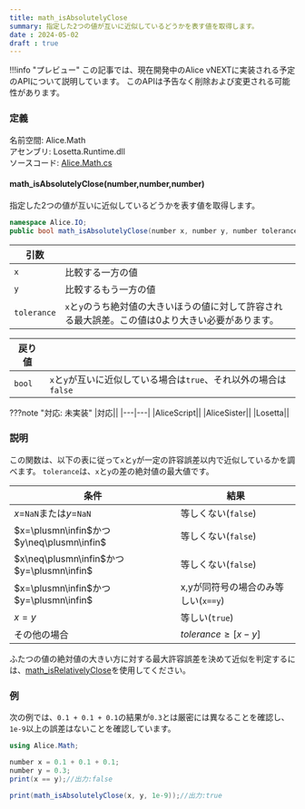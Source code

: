 ```yaml
---
title: math_isAbsolutelyClose
summary: 指定した2つの値が互いに近似しているどうかを表す値を取得します。
date : 2024-05-02
draft : true
---
```


!!!info "プレビュー"
    この記事では、現在開発中のAlice vNEXTに実装される予定のAPIについて説明しています。
    このAPIは予告なく削除および変更される可能性があります。

### 定義
名前空間: Alice.Math<br/>
アセンブリ: Losetta.Runtime.dll<br/>
ソースコード: [Alice.Math.cs](https://github.com/WSOFT-Project/Losetta/blob/master/Losetta.Runtime/Alice.Math.cs)

#### math_isAbsolutelyClose(number,number,number)

指定した2つの値が互いに近似しているどうかを表す値を取得します。

```cs title="AliceScript"
namespace Alice.IO;
public bool math_isAbsolutelyClose(number x, number y, number tolerance) requires(tolerance > 0);
```

|引数| |
|-|-|
|`x`|比較する一方の値|
|`y`|比較するもう一方の値|
|`tolerance`|`x`と`y`のうち絶対値の大きいほうの値に対して許容される最大誤差。この値は0より大きい必要があります。|

|戻り値| |
|-|-|
|`bool`|`x`と`y`が互いに近似している場合は`true`、それ以外の場合は`false`|

???note "対応: 未実装"
    |対応||
    |---|---|
    |AliceScript||
    |AliceSister||
    |Losetta||

### 説明
この関数は、以下の表に従って`x`と`y`が一定の許容誤差以内で近似しているかを調べます。
`tolerance`は、`x`と`y`の差の絶対値の最大値です。

条件|結果
---|---
$x=$`NaN`または$y=$`NaN`|等しくない(`false`)
$x=\plusmn\infin$かつ$y\neq\plusmn\infin$|等しくない(`false`)
$x\neq\plusmn\infin$かつ$y=\plusmn\infin$|等しくない(`false`)
$x=\plusmn\infin$かつ$y=\plusmn\infin$|x,yが同符号の場合のみ等しい(`x==y`)
$x=y$|等しい(`true`)
その他の場合|$tolerance \geq [x - y]$

ふたつの値の絶対値の大きい方に対する最大許容誤差を決めて近似を判定するには、[math_isRelativelyClose](./math_isabsolutelyclose.md)を使用してください。

### 例
次の例では、`0.1 + 0.1 + 0.1`の結果が`0.3`とは厳密には異なることを確認し、`1e-9`以上の誤差はないことを確認しています。

```cs title="AliceScript"
using Alice.Math;

number x = 0.1 + 0.1 + 0.1;
number y = 0.3;
print(x == y);//出力:false

print(math_isAbsolutelyClose(x, y, 1e-9));//出力:true
```
